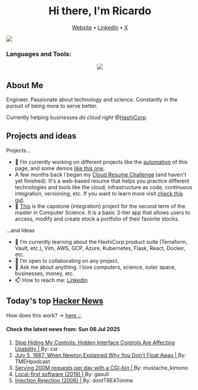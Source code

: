 
<!-- This is an HTML comment in your markdown file -->

<h1 align="center">Hi there, I'm Ricardo</h1>
<p align="center">
  <a href="https://ricardorompar.com" target="_blank">Website</a> •
  <a href="https://www.linkedin.com/in/ricardorompar/" target="_blank">LinkedIn</a> •
  <a href="https://twitter.com/ricardorompar" target="_blank">X</a>
</p>
<img src="https://badges.pufler.dev/visits/{ricardorompar}/{ricardorompar}"/>

<h3 align="left">Languages and Tools:</h3>
<p align="center">
  <a href="https://skillicons.dev" target="_blank">
    <img src="https://skillicons.dev/icons?i=terraform,aws,gcp,azure,git,python,kubernetes,react,js,docker,ubuntu" />
  </a>
</p>

<h2>About Me</h2>
Engineer. Passionate about technology and science. Constantly in the pursuit of being more to serve better.

Currently helping businesses <i>do cloud right</i> @<a href="https://github.com/hashicorp" target="_blank">HashiCorp</a>.

<h2>Projects and ideas</h2>
Projects...
<ul>
  <li>🔭 I’m currently working on different projects like the <a href="https://github.com/ricardorompar/ricardorompar/blob/main/automate.py">automation</a> of this page, and some demos <a href="https://github.com/ricardorompar/boundary-ansible-demo">like this one</a>.
  </li>

  <li >A few months back I began my <a href="https://github.com/ricardorompar/cloudResumeChallenge">Cloud Resume Challenge</a> (and haven't yet finished). It's a web-based resume that helps you practice different technologies and tools like the cloud, infrastructure as code, continuous integration, versioning, etc. If you want to learn more visit <a href="https://cloudresumechallenge.dev/docs/the-challenge/aws/" target="_blank">check this out</a>.
  </li>

  <li>🔭 <a href="https://github.com/ricardorompar/capstoneT2">This</a> is the capstone (integration) project for the second term of the master in Computer Science. It is a basic 3-tier app that allows users to access, modify and create stock a portfolio of their favorite stocks.
  </li>
</ul>
...and Ideas
<ul>
  <li>🌱 I’m currently learning about the HashiCorp product suite (Terraform, Vault, etc.), Vim, AWS, GCP, Azure, Kubernetes, Flask, React, Docker, etc.
  </li>
  <li>👯 I’m open to collaborating on any project.</li>
  <li>💬 Ask me about anything. I love computers, science, outer space, businesses, money, etc.</li>
  <li>📫 How to reach me: <a href="https://www.linkedin.com/in/ricardorompar/" target="_blank">Linkedin</a></li>
</ul>

<h2>Today's top <a href='https://news.ycombinator.com/' target="_blank">Hacker News</a></h2>
How does this work? -> <a href='./AUTOMATIC.md'>here 💡</a>

<h4>Check the latest news from: Sun 06 Jul 2025</h4>
<ol>
<li>
    <a href=https://interactions.acm.org/archive/view/july-august-2025/stop-hiding-my-controls-hidden-interface-controls-are-affecting-usability target="_blank">
        Stop Hiding My Controls: Hidden Interface Controls Are Affecting Usability |
    </a>
    By: cxr
</li>

<li>
    <a href=https://multiverseemployeehandbook.com/blog/when-newton-explained-why-you-dont-float-away/ target="_blank">
        July 5, 1687: When Newton Explained Why You Don't Float Away |
    </a>
    By: TMEHpodcast
</li>

<li>
    <a href=https://simonwillison.net/2025/Jul/5/cgi-bin-performance/ target="_blank">
        Serving 200M requests per day with a CGI-bin |
    </a>
    By: mustache_kimono
</li>

<li>
    <a href=https://www.inkandswitch.com/essay/local-first/ target="_blank">
        Local-first software (2019) |
    </a>
    By: gasull
</li>

<li>
    <a href=https://thedailywtf.com/articles/Injection_Rejection target="_blank">
        Injection Rejection (2006) |
    </a>
    By: dontTREATonme
</li>
</ol>